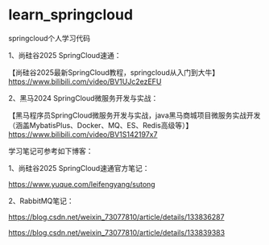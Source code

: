 # learn_springcloud
springcloud个人学习代码

1、尚硅谷2025 SpringCloud速通：

【尚硅谷2025最新SpringCloud教程，springcloud从入门到大牛】https://www.bilibili.com/video/BV1UJc2ezEFU

2、黑马2024 SpringCloud微服务开发与实战：

【黑马程序员SpringCloud微服务开发与实战，java黑马商城项目微服务实战开发（涵盖MybatisPlus、Docker、MQ、ES、Redis高级等）】https://www.bilibili.com/video/BV1S142197x7

学习笔记可参考如下博客：

1、尚硅谷2025 SpringCloud速通官方笔记：

https://www.yuque.com/leifengyang/sutong

2、RabbitMQ笔记：

https://blog.csdn.net/weixin_73077810/article/details/133836287

https://blog.csdn.net/weixin_73077810/article/details/133839383

